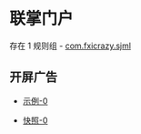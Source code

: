 # 联掌门户

存在 1 规则组 - [com.fxicrazy.sjml](/src/apps/com.fxicrazy.sjml.ts)

## 开屏广告

- [示例-0](https://m.gkd.li/47232102/cb7a2c32-db59-47c4-af35-b70125b88bd2)

- [快照-0](https://i.gkd.li/import/13514356)
